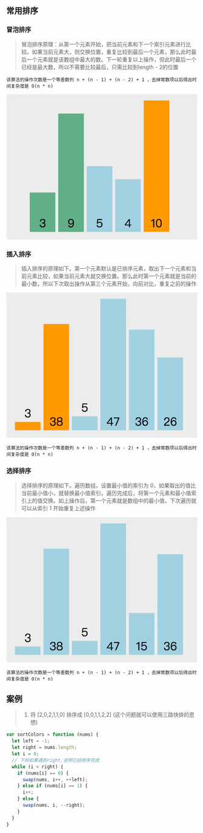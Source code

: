 ## 常用排序

### 冒泡排序

> 冒泡排序原理：从第一个元素开始，把当前元素和下一个索引元素进行比较。如果当前元素大，则交换位置，重复比较到最后一个元素，那么此时最后一个元素就是该数组中最大的数。下一轮重复以上操作，但此时最后一个已经是最大数，所以不需要比较最后，只需比较到length - 2的位置

`该算法的操作次数是一个等差数列 n + (n - 1) + (n - 2) + 1 ，去掉常数项以后得出时间复杂度是 O(n * n)`

![avatar](../img/algorithm/bubble_sort.gif)

### 插入排序

> 插入排序的原理如下。第一个元素默认是已排序元素，取出下一个元素和当前元素比较，如果当前元素大就交换位置。那么此时第一个元素就是当前的最小数，所以下次取出操作从第三个元素开始，向前对比，重复之前的操作

![avatar](../img/algorithm/insert_sort.gif)

`该算法的操作次数是一个等差数列 n + (n - 1) + (n - 2) + 1 ，去掉常数项以后得出时间复杂度是 O(n * n)`

### 选择排序

> 选择排序的原理如下。遍历数组，设置最小值的索引为 0，如果取出的值比当前最小值小，就替换最小值索引，遍历完成后，将第一个元素和最小值索引上的值交换。如上操作后，第一个元素就是数组中的最小值，下次遍历就可以从索引 1 开始重复上述操作

![avatar](../img/algorithm/choose_sort.gif)

`该算法的操作次数是一个等差数列 n + (n - 1) + (n - 2) + 1 ，去掉常数项以后得出时间复杂度是 O(n * n)`

## 案例

> 1. 将 [2,0,2,1,1,0] 排序成 [0,0,1,1,2,2] (这个问题就可以使用三路快排的思想)

```js
var sortColors = function (nums) {
  let left = -1;
  let right = nums.length;
  let i = 0;
  // 下标如果遇到right,说明已经排序完成
  while (i < right) {
    if (nums[i] == 0) {
      swap(nums, i++, ++left);
    } else if (nums[i] == 1) {
      i++;
    } else {
      swap(nums, i, --right);
    }
  }
}
```
